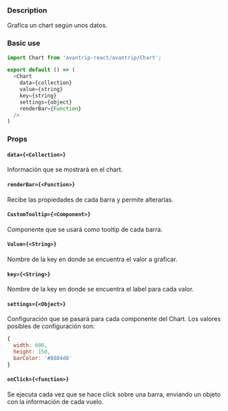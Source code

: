 ### Description
Grafica un chart según unos datos.

### Basic use

```javascript
import Chart from 'avantrip-react/avantrip/Chart';

export default () => (
  <Chart
    data={collection}
    value={string}
    key={string}
    settings={object}
    renderBar={Function}
  />
)
```


### Props

#### `data={<Collection>}`
Información que se mostrará en el chart.

#### `renderBar={<Function>}`
Recibe las propiedades de cada barra y permite alterarlas.

#### `CustomTooltip={<Component>}`
Componente que se usará como tooltip de cada barra.

#### `Value={<String>}`
Nombre de la key en donde se encuentra el valor a graficar.

#### `key={<String>}`
Nombre de la key en donde se encuentra el label para cada
valor.

#### `settings={<Object>}`
Configuración que se pasará para cada componente del Chart.
Los valores posibles de configuración son:
```javascript
{
  width: 600,
  height: 150,
  barColor: '#8884d8'
}
```

#### `onClick={<function>}`
Se ejecuta cada vez que se hace click sobre una barra, enviando
un objeto con la información de cada vuelo.
